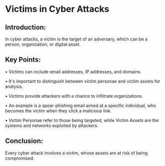 # Victims in Cyber Attacks 

## Introduction: 
In cyber attacks, a victim is the target of an adversary, which can be a person, organization, or digital asset. 

## Key Points: 

• Victims can include email addresses, IP addresses, and domains. 

• It's important to distinguish between victim personae and victim assets for analysis. 

• Victims provide attackers with a chance to infiltrate organizations. 

• An example is a spear-phishing email aimed at a specific individual, who becomes the victim when they click a malicious link. 

• Victim Personae refer to those being targeted, while Victim Assets are the systems and networks exploited by attackers. 

## Conclusion: 
Every cyber attack involves a victim, whose assets are at risk of being compromised.